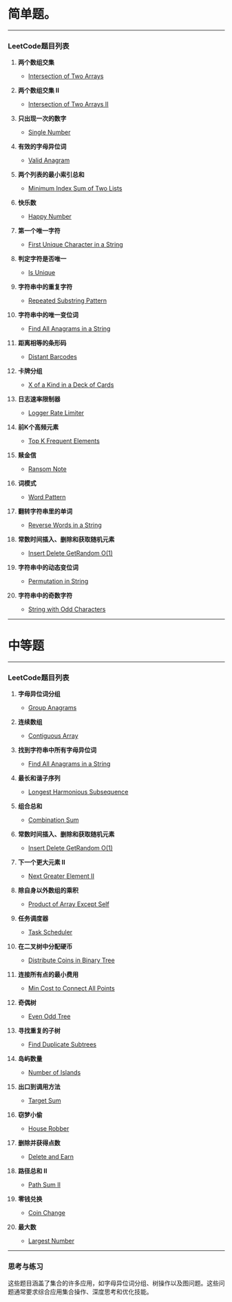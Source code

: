 
# 简单题。

---

### LeetCode题目列表

1. **两个数组交集**
    - [Intersection of Two Arrays](https://leetcode.com/problems/intersection-of-two-arrays/)

2. **两个数组交集 II**
    - [Intersection of Two Arrays II](https://leetcode.com/problems/intersection-of-two-arrays-ii/)

3. **只出现一次的数字**
    - [Single Number](https://leetcode.com/problems/single-number/)

4. **有效的字母异位词**
    - [Valid Anagram](https://leetcode.com/problems/valid-anagram/)

5. **两个列表的最小索引总和**
    - [Minimum Index Sum of Two Lists](https://leetcode.com/problems/minimum-index-sum-of-two-lists/)

6. **快乐数**
    - [Happy Number](https://leetcode.com/problems/happy-number/)

7. **第一个唯一字符**
    - [First Unique Character in a String](https://leetcode.com/problems/first-unique-character-in-a-string/)

8. **判定字符是否唯一**
    - [Is Unique](https://leetcode.com/problems/is-unique-lcci/)

9. **字符串中的重复字符**
    - [Repeated Substring Pattern](https://leetcode.com/problems/repeated-substring-pattern/)

10. **字符串中的唯一变位词**
    - [Find All Anagrams in a String](https://leetcode.com/problems/find-all-anagrams-in-a-string/)

11. **距离相等的条形码**
    - [Distant Barcodes](https://leetcode.com/problems/distant-barcodes/)

12. **卡牌分组**
    - [X of a Kind in a Deck of Cards](https://leetcode.com/problems/x-of-a-kind-in-a-deck-of-cards/)

13. **日志速率限制器**
    - [Logger Rate Limiter](https://leetcode.com/problems/logger-rate-limiter/)

14. **前K个高频元素**
    - [Top K Frequent Elements](https://leetcode.com/problems/top-k-frequent-elements/)

15. **赎金信**
    - [Ransom Note](https://leetcode.com/problems/ransom-note/)

16. **词模式**
    - [Word Pattern](https://leetcode.com/problems/word-pattern/)

17. **翻转字符串里的单词**
    - [Reverse Words in a String](https://leetcode.com/problems/reverse-words-in-a-string/)

18. **常数时间插入、删除和获取随机元素**
    - [Insert Delete GetRandom O(1)](https://leetcode.com/problems/insert-delete-getrandom-o1/)

19. **字符串中的动态变位词**
    - [Permutation in String](https://leetcode.com/problems/permutation-in-string/)

20. **字符串中的奇数字符**
    - [String with Odd Characters](https://leetcode.com/problems/odd-string-difference/)

---

# 中等题

---

### LeetCode题目列表

1. **字母异位词分组**
    - [Group Anagrams](https://leetcode.com/problems/group-anagrams/)

2. **连续数组**
    - [Contiguous Array](https://leetcode.com/problems/contiguous-array/)

3. **找到字符串中所有字母异位词**
    - [Find All Anagrams in a String](https://leetcode.com/problems/find-all-anagrams-in-a-string/)

4. **最长和谐子序列**
    - [Longest Harmonious Subsequence](https://leetcode.com/problems/longest-harmonious-subsequence/)

5. **组合总和**
    - [Combination Sum](https://leetcode.com/problems/combination-sum/)

6. **常数时间插入、删除和获取随机元素**
    - [Insert Delete GetRandom O(1)](https://leetcode.com/problems/insert-delete-getrandom-o1/)

7. **下一个更大元素 II**
    - [Next Greater Element II](https://leetcode.com/problems/next-greater-element-ii/)

8. **除自身以外数组的乘积**
    - [Product of Array Except Self](https://leetcode.com/problems/product-of-array-except-self/)

9. **任务调度器**
    - [Task Scheduler](https://leetcode.com/problems/task-scheduler/)

10. **在二叉树中分配硬币**
    - [Distribute Coins in Binary Tree](https://leetcode.com/problems/distribute-coins-in-binary-tree/)

11. **连接所有点的最小费用**
    - [Min Cost to Connect All Points](https://leetcode.com/problems/min-cost-to-connect-all-points/)

12. **奇偶树**
    - [Even Odd Tree](https://leetcode.com/problems/even-odd-tree/)

13. **寻找重复的子树**
    - [Find Duplicate Subtrees](https://leetcode.com/problems/find-duplicate-subtrees/)

14. **岛屿数量**
    - [Number of Islands](https://leetcode.com/problems/number-of-islands/)

15. **出口到调用方法**
    - [Target Sum](https://leetcode.com/problems/target-sum/)

16. **窃梦小偷**
    - [House Robber](https://leetcode.com/problems/house-robber/)

17. **删除并获得点数**
    - [Delete and Earn](https://leetcode.com/problems/delete-and-earn/)

18. **路径总和 II**
    - [Path Sum II](https://leetcode.com/problems/path-sum-ii/)

19. **零钱兑换**
    - [Coin Change](https://leetcode.com/problems/coin-change/)

20. **最大数**
    - [Largest Number](https://leetcode.com/problems/largest-number/)

---

### 思考与练习

这些题目涵盖了集合的许多应用，如字母异位词分组、树操作以及图问题。这些问题通常要求综合应用集合操作、深度思考和优化技能。



